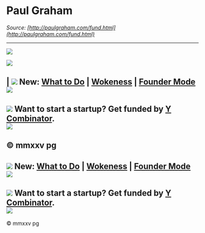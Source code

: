 # Paul Graham

_Source: [http://paulgraham.com/fund.html](http://paulgraham.com/fund.html)_

---

![](https://s.turbifycdn.com/aah/paulgraham/bel-8.gif)  
  
![](https://s.turbifycdn.com/aah/paulgraham/index-21.gif)  
  
| ![](http://www.virtumundo.com/images/spacer.gif) **New:** [What to Do](do.html) | [Wokeness](woke.html) | [Founder Mode](foundermode.html)   
![](http://www.virtumundo.com/images/spacer.gif)  
---  
![](http://www.virtumundo.com/images/spacer.gif) **Want to start a startup?** Get funded by [Y Combinator](http://ycombinator.com/apply.html).    
![](http://www.virtumundo.com/images/spacer.gif)  
---  
  
  
  
  
  
© mmxxv pg  
---  
  
![](http://www.virtumundo.com/images/spacer.gif) **New:** [What to Do](do.html) | [Wokeness](woke.html) | [Founder Mode](foundermode.html)   
![](http://www.virtumundo.com/images/spacer.gif)  
---  
![](http://www.virtumundo.com/images/spacer.gif) **Want to start a startup?** Get funded by [Y Combinator](http://ycombinator.com/apply.html).    
![](http://www.virtumundo.com/images/spacer.gif)  
---  
  
  
  
© mmxxv pg
